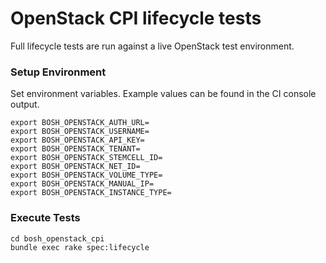 # OpenStack CPI lifecycle tests

Full lifecycle tests are run against a live OpenStack test environment.

### Setup Environment

Set environment variables. Example values can be found in the CI console output.

```
export BOSH_OPENSTACK_AUTH_URL=
export BOSH_OPENSTACK_USERNAME=
export BOSH_OPENSTACK_API_KEY=
export BOSH_OPENSTACK_TENANT=
export BOSH_OPENSTACK_STEMCELL_ID=
export BOSH_OPENSTACK_NET_ID=
export BOSH_OPENSTACK_VOLUME_TYPE=
export BOSH_OPENSTACK_MANUAL_IP=
export BOSH_OPENSTACK_INSTANCE_TYPE=
```

### Execute Tests

```
cd bosh_openstack_cpi
bundle exec rake spec:lifecycle
```
